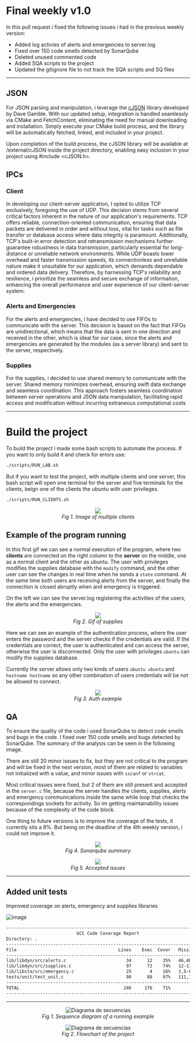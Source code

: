 # Final weekly v1.0
In this pull request i fixed the following issues i had in the previous weekly version:
- Added log activies of alerts and emergencies to server.log
- Fixed over 150 code smells detected by SonarQube
- Deleted unused commented code
- Added SQA scripts to the project
- Updated the gitignore file to not track the SQA scripts and SQ files

---

## JSON

For JSON parsing and manipulation, i leverage the [cJSON](https://github.com/DaveGamble/cJSON) library developed by Dave Gamble. With our updated setup, integration is handled seamlessly via CMake and FetchContent, eliminating the need for manual downloading and installation. Simply execute your CMake build process, and the library will be automatically fetched, linked, and included in your project.

Upon completion of the build process, the cJSON library will be available at /external/cJSON inside the project directory, enabling easy inclusion in your project using #include <cJSON.h>.

## IPCs

### Client
In developing our client-server application, I opted to utilize TCP exclusively, foregoing the use of UDP. This decision stems from several critical factors inherent in the nature of our application's requirements. TCP offers reliable, connection-oriented communication, ensuring that data packets are delivered in order and without loss, vital for tasks such as file transfer or database access where data integrity is paramount. Additionally, TCP's built-in error detection and retransmission mechanisms further guarantee robustness in data transmission, particularly essential for long-distance or unreliable network environments. While UDP boasts lower overhead and faster transmission speeds, its connectionless and unreliable nature make it unsuitable for our application, which demands dependable and ordered data delivery. Therefore, by harnessing TCP's reliability and resilience, i prioritize the seamless and secure exchange of information, enhancing the overall performance and user experience of our client-server system.

### Alerts and Emergencies
For the alerts and emergencies, i have decided to use FIFOs to communicate with the server. This decision is based on the fact that FIFOs are unidirectional, which means that the data is sent in one direction and received in the other, which is ideal for our case, since the alerts and emergencies are generated by the modules (as a server library) and sent to the server, respectively.

### Supplies
For the supplies, i decided to use shared memory to communicate with the server. Shared memory minimizes overhead, ensuring swift data exchange and seamless coordination. This approach fosters seamless coordination between server operations and JSON data manipulation, facilitating rapid access and modification without incurring extraneous computational costs

---
# Build the project
To build the project i made some bash scripts to automate the process. If you want to only build it and check for errors use:

```bash
./scripts/RUN_LAB.sh
```

But if you want to test the project, with multiple clients and one server, this bash script will open one terminal for the server and five terminals for the clients, beign one of the clients the ubuntu with user privileges.

```bash
./scripts/RUN_CLIENTS.sh
```

<p align="center">
  <img src="https://github.com/ICOMP-UNC/lab1_-manugcr/assets/20894332/bbd6a407-c043-4b3c-b283-ae6cf11b9f8b"><br>
  <em>Fig 1. Image of multiple clients</em>
</p>

## Example of the program running
In this first gif we can see a normal execution of the program, where two **clients** are connected on the right column to the **server** on the middle, one as a normal client and the other as ubuntu. The user with privileges modifies the supplies database with the `modify` command, and the other user can see the changes in real time when he sends a `state` command. At the same time both users are receiving alerts from the server, and finally the connection is closed abruptly when and emergency is triggered.

On the left we can see the server.log registering the activities of the users, the alerts and the emergencies.

<p align="center">
  <img src="https://github.com/ICOMP-UNC/lab1_-manugcr/assets/20894332/e4b5c6e8-a3c6-415f-9b7a-3b22ad204114"><br>
  <em>Fig 2. Gif of supplies</em>
</p>

Here we can see an example of the authentication process, where the user enters the password and the server checks if the credentials are valid. If the credentials are correct, the user is authenticated and can access the server, otherwise the user is disconnected. Only the user with privileges `ubuntu` can modify the supplies database.

Currently the server allows only two kinds of users `ubuntu ubuntu` and `hostname hostname` so any other combination of users credentials will be not be allowed to connect.

<p align="center">
  <img src="https://github.com/ICOMP-UNC/lab1_-manugcr/assets/20894332/827a8db9-586a-47f2-86c8-cd175519f8d6"><br>
  <em>Fig 3. Auth example</em>
</p>

## QA 
To ensure the quality of the code i used SonarQube to detect code smells and bugs in the code. I fixed over 150 code smells and bugs detected by SonarQube. The summary of the analysis can be seen in the following image.

There are still 20 minor issues to fix, but they are not critical to the program and will be fixed in the next version, most of them are related to variables not initialized with a value, and minor issues with `sscanf` or `strcat`.

Most critical issues were fixed, but 2 of them are still present and accepted in the `server.c` file, because the server handles the clients, supplies, alerts and emergency communications inside the same while loop that checks the correspondings sockets for activity. So im getting maintainability issues because of the complexity of the code block.

One thing to future versions is to improve the coverage of the tests, it currently sits a 8%. But being on the deadline of the 4th weekly version, i could not improve it.

<p align="center">
  <img src="https://github.com/ICOMP-UNC/lab1_-manugcr/assets/20894332/5c23f6af-7a2b-4850-8113-44f641117add"><br>
  <em>Fig 4. Sonarqube summary</em>
</p>


<p align="center">
  <img src="https://github.com/ICOMP-UNC/lab1_-manugcr/assets/20894332/e3994046-eeb2-4c28-a23d-9e0fe9fd1056"><br>
  <em>Fig 5. Accepted issues</em>
</p>

---

## Added unit tests
Improved coverage on alerts, emergency and supplies libraries

![image](https://github.com/ICOMP-UNC/lab1_-manugcr/assets/20894332/84b43152-f06b-46c9-965e-7543c4a7c78f)

```bash
------------------------------------------------------------------------------
                           GCC Code Coverage Report
Directory: .
------------------------------------------------------------------------------
File                                       Lines    Exec  Cover   Missing
------------------------------------------------------------------------------
lib/libdyn/src/alerts.c                       34      12    35%   46,48,50,52,56,58-59,61-62,64,66,72,74-75,77-78,80,92-93,110,112-113
lib/libdyn/src/supplies.c                     97      72    74%   12-13,66-67,87-88,98,109-110,130-131,137-138,145-146,164-165,171-172,178-179,185-186,193-194
lib/libsta/src/emergency.c                    25       4    16%   3,5-6,8-9,11,19-20,24,26-27,29,31-32,34,36,39,44,46,48,50
tests/unit/test_unit.c                        90      88    97%   111,113
------------------------------------------------------------------------------
TOTAL                                        246     176    71%
------------------------------------------------------------------------------

```

---

<p align="center">
  <img src="https://github.com/ICOMP-UNC/lab1_-manugcr/assets/20894332/0d9f990b-98de-4e26-b2f4-7af45133792f" alt="Diagrama de secuencias"><br>
  <em>Fig 1. Sequence diagram of a running example</em>
</p>

<p align="center">
  <img src="https://github.com/ICOMP-UNC/lab1_-manugcr/assets/20894332/9c7567ef-8d87-4843-b38e-7bf66d5f0075" alt="Diagrama de secuencias"><br>
  <em>Fig 2. Flowchart of the project</em>
</p>
